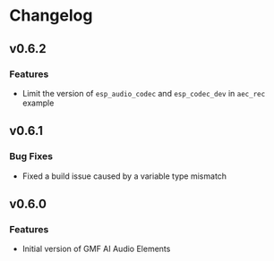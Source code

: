# Changelog

## v0.6.2

### Features

- Limit the version of `esp_audio_codec` and `esp_codec_dev` in `aec_rec` example

## v0.6.1

### Bug Fixes

- Fixed a build issue caused by a variable type mismatch

## v0.6.0

### Features

- Initial version of GMF AI Audio Elements